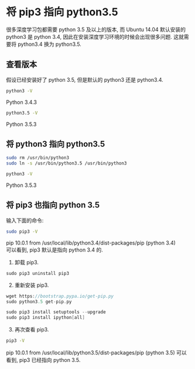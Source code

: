 # 将 pip3 指向 python3.5   

很多深度学习包都需要 python 3.5 及以上的版本, 而 Ubuntu 14.04 默认安装的 python3 是 python 3.4, 因此在安装深度学习环境的时候会出现很多问题. 这就需要将 python3.4 换为 python3.5.    

## 查看版本  

假设已经安装好了 python 3.5, 但是默认的 python3 还是 python3.4.    

~~~bash
python3 -V
~~~
Python 3.4.3   

~~~bash
python3.5 -V
~~~
Python 3.5.3   

## 将 python3 指向 python3.5   

~~~bash
sudo rm /usr/bin/python3
sudo ln -s /usr/bin/python3.5 /usr/bin/python3

python3 -V
~~~
Python 3.5.3

## 将 pip3 也指向 python 3.5   

输入下面的命令:   

~~~bash
sudo pip3 -V
~~~

pip 10.0.1 from /usr/local/lib/python3.4/dist-packages/pip (python 3.4)   
可以看到, pip3 默认是指向 python 3.4 的.   

1. 卸载 pip3.    
~~~
sudo pip3 uninstall pip3
~~~

2. 重新安装 pip3.    

~~~cpp
wget https://bootstrap.pypa.io/get-pip.py  
sudo python3.5 get-pip.py 

sudo pip3 install setuptools --upgrade  
sudo pip3 install ipython[all]  
~~~

3. 再次查看 pip3.    

~~~bash
pip3 -V
~~~

pip 10.0.1 from /usr/local/lib/python3.5/dist-packages/pip (python 3.5)
可以看到, pip3 已经指向 python 3.5.   
